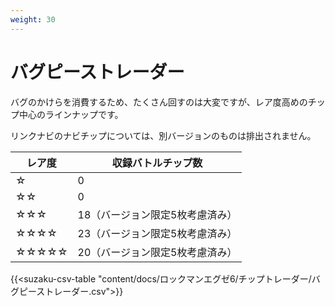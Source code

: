 ```yaml
---
weight: 30
---
```


# バグピーストレーダー

バグのかけらを消費するため、たくさん回すのは大変ですが、レア度高めのチップ中心のラインナップです。

リンクナビのナビチップについては、別バージョンのものは排出されません。

| レア度 | 収録バトルチップ数              |
| ------ | ------------------------------- |
| ☆      | 0                               |
| ☆☆     | 0                               |
| ☆☆☆    | 18（バージョン限定5枚考慮済み） |
| ☆☆☆☆   | 23（バージョン限定5枚考慮済み） |
| ☆☆☆☆☆  | 20（バージョン限定5枚考慮済み） |

{{<suzaku-csv-table "content/docs/ロックマンエグゼ6/チップトレーダー/バグピーストレーダー.csv">}}
